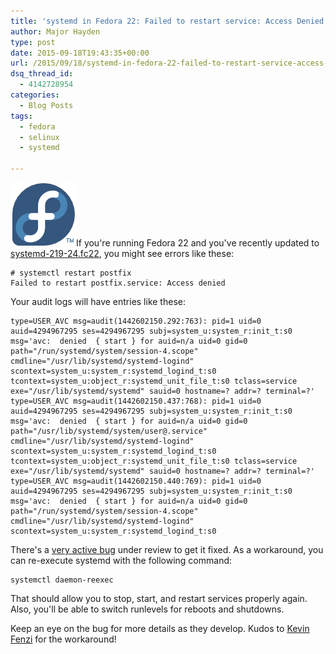 ```yaml
---
title: 'systemd in Fedora 22: Failed to restart service: Access Denied'
author: Major Hayden
type: post
date: 2015-09-18T19:43:35+00:00
url: /2015/09/18/systemd-in-fedora-22-failed-to-restart-service-access-denied/
dsq_thread_id:
  - 4142728954
categories:
  - Blog Posts
tags:
  - fedora
  - selinux
  - systemd

---
```

[<img src="/wp-content/uploads/2012/01/fedorainfinity.png" alt="Fedora Infinity Logo" width="105" height="102" class="alignright size-full wp-image-2712" />][1]If you're running Fedora 22 and you've recently updated to [systemd-219-24.fc22][2], you might see errors like these:

```
# systemctl restart postfix
Failed to restart postfix.service: Access denied
```


Your audit logs will have entries like these:

```
type=USER_AVC msg=audit(1442602150.292:763): pid=1 uid=0 auid=4294967295 ses=4294967295 subj=system_u:system_r:init_t:s0 msg='avc:  denied  { start } for auid=n/a uid=0 gid=0 path="/run/systemd/system/session-4.scope" cmdline="/usr/lib/systemd/systemd-logind" scontext=system_u:system_r:systemd_logind_t:s0 tcontext=system_u:object_r:systemd_unit_file_t:s0 tclass=service  exe="/usr/lib/systemd/systemd" sauid=0 hostname=? addr=? terminal=?'
type=USER_AVC msg=audit(1442602150.437:768): pid=1 uid=0 auid=4294967295 ses=4294967295 subj=system_u:system_r:init_t:s0 msg='avc:  denied  { start } for auid=n/a uid=0 gid=0 path="/usr/lib/systemd/system/user@.service" cmdline="/usr/lib/systemd/systemd-logind" scontext=system_u:system_r:systemd_logind_t:s0 tcontext=system_u:object_r:systemd_unit_file_t:s0 tclass=service  exe="/usr/lib/systemd/systemd" sauid=0 hostname=? addr=? terminal=?'
type=USER_AVC msg=audit(1442602150.440:769): pid=1 uid=0 auid=4294967295 ses=4294967295 subj=system_u:system_r:init_t:s0 msg='avc:  denied  { start } for auid=n/a uid=0 gid=0 path="/run/systemd/system/session-4.scope" cmdline="/usr/lib/systemd/systemd-logind" scontext=system_u:system_r:systemd_logind_t:s0
```


There's a [very active bug][3] under review to get it fixed. As a workaround, you can re-execute systemd with the following command:

```
systemctl daemon-reexec
```


That should allow you to stop, start, and restart services properly again. Also, you'll be able to switch runlevels for reboots and shutdowns.

Keep an eye on the bug for more details as they develop. Kudos to [Kevin Fenzi][4] for the workaround!

 [1]: /wp-content/uploads/2012/01/fedorainfinity.png
 [2]: https://bodhi.fedoraproject.org/updates/FEDORA-2015-15821
 [3]: https://bugzilla.redhat.com/show_bug.cgi?id=1224211
 [4]: https://fedoraproject.org/wiki/User:Kevin
